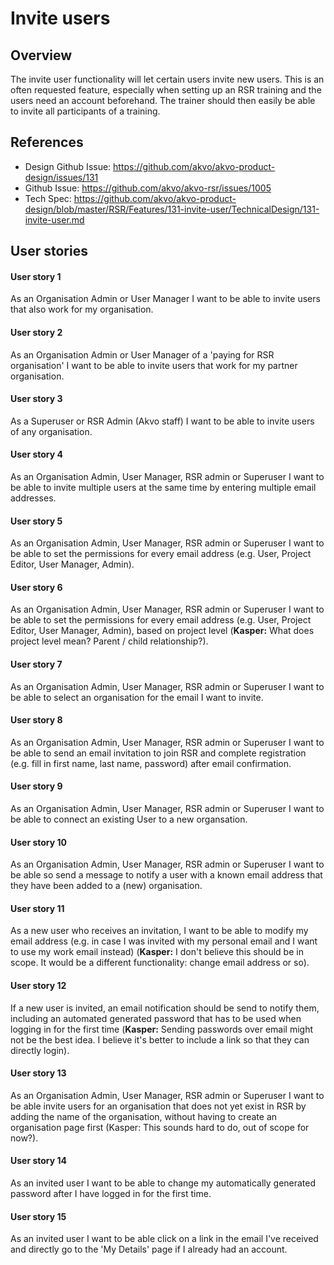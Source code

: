 # Invite users

## Overview
The invite user functionality will let certain users invite new users. This is an often requested feature, especially when setting up an RSR training and the users need an account beforehand. The trainer should then easily be able to invite all participants of a training.

## References
- Design Github Issue: https://github.com/akvo/akvo-product-design/issues/131
- Github Issue: https://github.com/akvo/akvo-rsr/issues/1005
- Tech Spec: https://github.com/akvo/akvo-product-design/blob/master/RSR/Features/131-invite-user/TechnicalDesign/131-invite-user.md

## User stories

#### User story 1
As an Organisation Admin or User Manager I want to be able to invite users that also work for my organisation.

#### User story 2
As an Organisation Admin or User Manager of a 'paying for RSR organisation' I want to be able to invite users that work for my partner organisation.

#### User story 3
As a Superuser or RSR Admin (Akvo staff) I want to be able to invite users of any organisation.

#### User story 4
As an Organisation Admin, User Manager, RSR admin or Superuser I want to be able to invite multiple users at the same time by entering multiple email addresses.

#### User story 5
As an Organisation Admin, User Manager, RSR admin or Superuser I want to be able to set the permissions for every email address (e.g. User, Project Editor, User Manager, Admin).

#### User story 6 
As an Organisation Admin, User Manager, RSR admin or Superuser I want to be able to set the permissions for every email address (e.g. User, Project Editor, User Manager, Admin), based on project level (__Kasper:__ What does project level mean? Parent / child relationship?).

#### User story 7
As an Organisation Admin, User Manager, RSR admin or Superuser I want to be able to select an organisation for the email I want to invite.

#### User story 8
As an Organisation Admin, User Manager, RSR admin or Superuser I want to be able to send an email invitation to join RSR and complete registration (e.g. fill in first name, last name, password) after email confirmation.

#### User story 9
As an Organisation Admin, User Manager, RSR admin or Superuser I want to be able to connect an existing User to a new organsation.

#### User story 10
As an Organisation Admin, User Manager, RSR admin or Superuser I want to be able so send a message to notify a user with a known email address that they have been added to a (new) organisation.

#### User story 11 
As a new user who receives an invitation, I want to be able to modify my email address (e.g. in case I was invited with my personal email and I want to use my work email instead) (__Kasper:__ I don't believe this should be in scope. It would be a different functionality: change email address or so).

#### User story 12
If a new user is invited, an email notification should be send to notify them, including an automated generated password that has to be used when logging in for the first time (__Kasper:__ Sending passwords over email might not be the best idea. I believe it's better to include a link so that they can directly login).

#### User story 13
As an Organisation Admin, User Manager, RSR admin or Superuser I want to be able invite users for an organisation that does not yet exist in RSR by adding the name of the organisation, without having to create an organisation page first (Kasper: This sounds hard to do, out of scope for now?).

#### User story 14
As an invited user I want to be able to change my automatically generated password after I have logged in for the first time.

#### User story 15
As an invited user I want to be able click on a link in the email I've received and directly go to the 'My Details' page if I already had an account.
